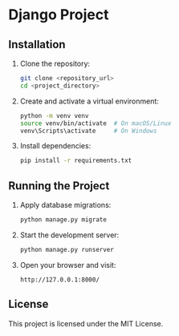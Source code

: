 # Django Project

## Installation

1. Clone the repository:
   ```sh
   git clone <repository_url>
   cd <project_directory>
   ```

2. Create and activate a virtual environment:
   ```sh
   python -m venv venv
   source venv/bin/activate  # On macOS/Linux
   venv\Scripts\activate     # On Windows
   ```

3. Install dependencies:
   ```sh
   pip install -r requirements.txt
   ```

## Running the Project

1. Apply database migrations:
   ```sh
   python manage.py migrate
   ```

2. Start the development server:
   ```sh
   python manage.py runserver
   ```

3. Open your browser and visit:
   ```
   http://127.0.0.1:8000/
   ```


## License
This project is licensed under the MIT License.

